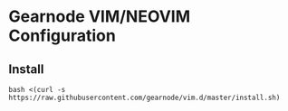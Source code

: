 # Gearnode VIM/NEOVIM Configuration

## Install

```shell
bash <(curl -s https://raw.githubusercontent.com/gearnode/vim.d/master/install.sh)
```

